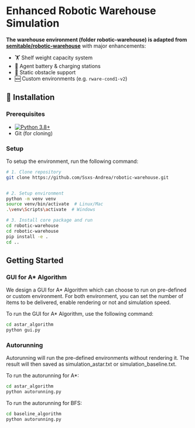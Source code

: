 # Enhanced Robotic Warehouse Simulation



**The warehouse environment (folder robotic-warehouse) is adapted from [semitable/robotic-warehouse](https://github.com/semitable/robotic-warehouse)** with major enhancements:
- 🏋️ Shelf weight capacity system
- 🔋 Agent battery & charging stations
- 🚧 Static obstacle support
- 🆕 Custom environments (e.g. `rware-cond1-v2`)

## 🚀 Installation

### Prerequisites
- [![Python 3.8+](https://img.shields.io/badge/python-3.8+-blue.svg)](https://www.python.org/downloads/)
- Git (for cloning)

### Setup
To setup the environment, run the following command:
```bash
# 1. Clone repository
git clone https://github.com/Ssxs-Andrea/robotic-warehouse.git


# 2. Setup environment
python -m venv venv
source venv/bin/activate  # Linux/Mac
.\venv\Scripts\activate  # Windows

# 3. Install core package and run
cd robotic-warehouse
cd robotic-warehouse
pip install -e .
cd ..
```
## Getting Started
### GUI for A* Algorithm
We design a GUI for A* Algorithm which can choose to run on pre-defined or custom environment. For both environment, you can set the number of items to be delivered, enable rendering or not and simulation speed.

To run the GUI for A* Algorithm, use the following command:
```bash
cd astar_algorithm
python gui.py
```
### Autorunning
Autorunning will run the pre-defined environments without rendering it. The result will then saved as simulation_astar.txt or simulation_baseline.txt.


To run the autorunning for A*:
```bash
cd astar_algorithm
python autorunning.py
```

To run the autorunning for BFS:
```bash
cd baseline_algorithm
python autorunning.py
```

